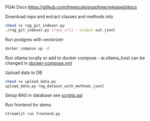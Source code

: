 PGAI Docs
https://github.com/timescale/pgai/tree/released/docs

Download repo and extract classes and methods into 
```bash
chmod +x rag_git_indexer.py
./rag_git_indexer.py [repo_url] --output out.jsonl
```

Run postgres with vectorizer
```bash
docker compose up -d
```

Run ollama locally or add to docker compose - ai.ollama_host can be changed in [docker-compose.yml](docker-compose.yml)

Upload data to DB
```bash
chmod +x upload_data.py
upload_data.py rag_dataset_with_methods.jsonl
```

Setup RAG in database see [scripts.sql](scripts.sql)

Run frontend for demo
```bash
streamlit run frontend.py
```
